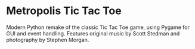 Metropolis Tic Tac Toe
====================

Modern Python remake of the classic Tic Tac Toe game, using Pygame for GUI and event handling. Features original music by Scott Stedman and photography by Stephen Morgan.
